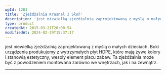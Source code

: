 ```yaml
---
wpId: 1281
title: 'Zjeżdżalnia Krasnal 3 Słoń'
description: 'jest niewielką zjeżdżalnią zaprojektowaną z myślą o małych dzieciach. Boki urządzenia produkujemy z wytrzymałych płyt HDPE, które mają żywe kolory i stanowią estetyczny, wesoły element placu zabaw. Ta zjeżdżalnia może być z powodzeniem montowana zarówno we wnętrzach, jak i na zewnątrz.'
type: product
createdAt: 2015-03-21T20:08:54
modifiedAt: 2024-02-29T15:37:17
---
```



jest niewielką zjeżdżalnią zaprojektowaną z myślą o małych dzieciach. Boki urządzenia produkujemy z wytrzymałych płyt HDPE, które mają żywe kolory i stanowią estetyczny, wesoły element placu zabaw. Ta zjeżdżalnia może być z powodzeniem montowana zarówno we wnętrzach, jak i na zewnątrz.

* * *
